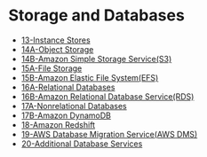 # Storage and Databases

- [13-Instance Stores](13-Instance%20Stores.md)
- [14A-Object Storage](14A-Object%20Storage.md)
- [14B-Amazon Simple Storage Service(S3)](14B-Amazon%20Simple%20Storage%20Service(S3).md)
- [15A-File Storage](15A-File%20Storage.md)
- [15B-Amazon Elastic File System(EFS)](15B-Amazon%20Elastic%20File%20System(EFS).md)
- [16A-Relational Databases](16A-Relational%20Databases.md)
- [16B-Amazon Relational Database Service(RDS)](16B-Amazon%20Relational%20Database%20Service(RDS).md)
- [17A-Nonrelational Databases](17A-Nonrelational%20Databases.md)
- [17B-Amazon DynamoDB](17B-Amazon%20DynamoDB.md)
- [18-Amazon Redshift](18-Amazon%20Redshift.md)
- [19-AWS Database Migration Service(AWS DMS)](19-AWS%20Database%20Migration%20Service(AWS%20DMS).md)
- [20-Additional Database Services](20-Additional%20Database%20Services.md)